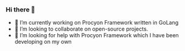 ### Hi there 👋

- 🔭 I’m currently working on Procyon Framework written in GoLang
- 👯 I’m looking to collaborate on open-source projects.
- 🤔 I’m looking for help with Procyon Framework which I have been developing on my own

